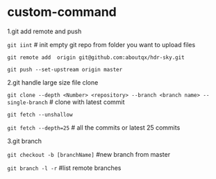 # custom-command

1.git add remote and push

`git iint` # init empty git repo from folder you want to upload files

`git remote add  origin git@github.com:aboutqx/hdr-sky.git`

`git push --set-upstream origin master`


2.git handle large size file clone

`git clone --depth <Number> <repository> --branch <branch name> --single-branch` # clone with latest commit

`git fetch --unshallow` 

`git fetch --depth=25` # all the commits or latest 25 commits

3.git branch

`git checkout -b [branchName]` #new branch from master 

`git branch -l -r` #list remote branches
